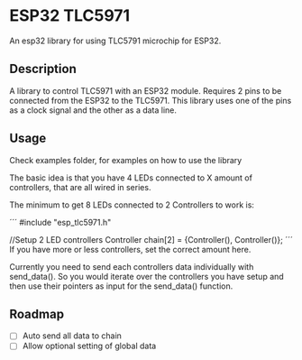 # ESP32 TLC5971

An esp32 library for using TLC5791 microchip for ESP32.

## Description

A library to control TLC5971 with an ESP32 module. Requires 2 pins to be connected from the ESP32 to the TLC5971.
This library uses one of the pins as a clock signal and the other as a data line.

## Usage

Check examples folder, for examples on how to use the library

The basic idea is that you have 4 LEDs connected to X amount of controllers, that are all wired in series.

The minimum to get 8 LEDs connected to 2 Controllers to work is:

´´´
#include "esp_tlc5971.h"

//Setup 2 LED controllers
Controller chain[2] = {Controller(), Controller()};
´´´
If you have more or less controllers, set the correct amount here.

Currently you need to send each controllers data individually with send_data(). So you would iterate over the controllers you have setup and
then use their pointers as input for the send_data() function.


## Roadmap

- [ ] Auto send all data to chain
- [ ] Allow optional setting of global data
